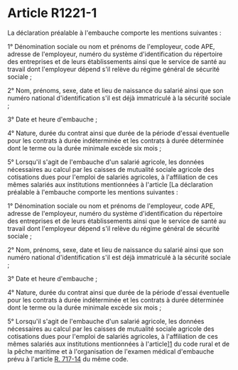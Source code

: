 # Article R1221-1

La déclaration préalable à l'embauche comporte les mentions suivantes : 

  
1° Dénomination sociale ou nom et prénoms de l'employeur, code APE, adresse de l'employeur, numéro du système d'identification du répertoire des entreprises et de leurs établissements ainsi que le service de santé au travail dont l'employeur dépend s'il relève du régime général de sécurité sociale ; 

  
2° Nom, prénoms, sexe, date et lieu de naissance du salarié ainsi que son numéro national d'identification s'il est déjà immatriculé à la sécurité sociale ; 

  
3° Date et heure d'embauche ; 

  
4° Nature, durée du contrat ainsi que durée de la période d'essai éventuelle pour les contrats à durée indéterminée et les contrats à durée déterminée dont le terme ou la durée minimale excède six mois ; 

5° Lorsqu'il s'agit de l'embauche d'un salarié agricole, les données nécessaires au calcul par les caisses de mutualité sociale agricole des cotisations dues pour l'emploi de salariés agricoles, à l'affiliation de ces mêmes salariés aux institutions mentionnées à l'article [La déclaration préalable à l'embauche comporte les mentions suivantes : 

  
1° Dénomination sociale ou nom et prénoms de l'employeur, code APE, adresse de l'employeur, numéro du système d'identification du répertoire des entreprises et de leurs établissements ainsi que le service de santé au travail dont l'employeur dépend s'il relève du régime général de sécurité sociale ; 

  
2° Nom, prénoms, sexe, date et lieu de naissance du salarié ainsi que son numéro national d'identification s'il est déjà immatriculé à la sécurité sociale ; 

  
3° Date et heure d'embauche ; 

  
4° Nature, durée du contrat ainsi que durée de la période d'essai éventuelle pour les contrats à durée indéterminée et les contrats à durée déterminée dont le terme ou la durée minimale excède six mois ; 

5° Lorsqu'il s'agit de l'embauche d'un salarié agricole, les données nécessaires au calcul par les caisses de mutualité sociale agricole des cotisations dues pour l'emploi de salariés agricoles, à l'affiliation de ces mêmes salariés aux institutions mentionnées à l'article][1] du code rural et de la pêche maritime et à l'organisation de l'examen médical d'embauche prévu à l'article [R. 717-14][2] du même code.

 [1]: /affichCodeArticle.do?cidTexte=LEGITEXT000006071367&idArticle=LEGIARTI000006585405&dateTexte=&categorieLien=cid
 [2]: /affichCodeArticle.do?cidTexte=LEGITEXT000006071367&idArticle=LEGIARTI000006596619&dateTexte=&categorieLien=cid